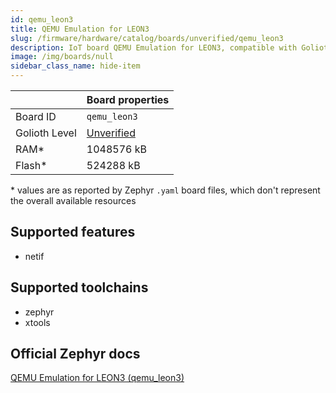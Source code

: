 ```yaml
---
id: qemu_leon3
title: QEMU Emulation for LEON3
slug: /firmware/hardware/catalog/boards/unverified/qemu_leon3
description: IoT board QEMU Emulation for LEON3, compatible with Golioth at unverified level.
image: /img/boards/null
sidebar_class_name: hide-item
---
```


[//]: # (This is an auto-generated file, do not edit! Changes to it will be lost upon re-generation)



|                | Board properties     |
| -------------  | -------------------- |
| Board ID       | `qemu_leon3` |
| Golioth Level  | [Unverified](/firmware/hardware#unverified-boards) |
| RAM*           | 1048576 kB |
| Flash*         | 524288 kB |

\* values are as reported by Zephyr `.yaml` board files, which don't represent the overall available resources



## Supported features

* netif

## Supported toolchains

* zephyr
* xtools

## Official Zephyr docs

[QEMU Emulation for LEON3 (qemu_leon3)](https://docs.zephyrproject.org/latest/boards/qemu/leon3/doc/index.html)
